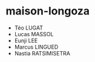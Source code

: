 # maison-longoza
<ul>
  <li>Téo LUGAT</li>
  <li>Lucas MASSOL</li>
  <li>Eunji LEE</li>
  <li>Marcus LINGUED</li>
  <li>Nastia RATSIMISETRA</li>
 </ul>
